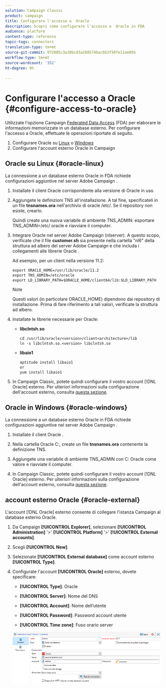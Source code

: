 ```yaml
---
solution: Campaign Classic
product: campaign
title: Configurare l'accesso a  Oracle
description: Scopri come configurare l'accesso a  Oracle in FDA
audience: platform
content-type: reference
topic-tags: connectors
translation-type: tm+mt
source-git-commit: 972885c3a38bcd3a260574bacbb3f507e11ae05b
workflow-type: tm+mt
source-wordcount: '352'
ht-degree: 0%

---
```



# Configurare l&#39;accesso a  Oracle {#configure-access-to-oracle}

Utilizzate l&#39;opzione Campaign [Federated Data Access](../../installation/using/about-fda.md) (FDA) per elaborare le informazioni memorizzate in un database esterno. Per configurare l&#39;accesso a  Oracle, effettuate le operazioni riportate di seguito.

1. Configurare  Oracle su [Linux](#oracle-linux) o [Windows](#azure-windows)
1. Configurare l&#39;account [](#oracle-external) esterno  Oracle in Campaign

##  Oracle su Linux {#oracle-linux}

La connessione a un database esterno  Oracle in FDA richiede configurazioni aggiuntive nel server Adobe Campaign .

1. Installate il client Oracle  corrispondente alla versione di  Oracle in uso.
1. Aggiungete le definizioni TNS all&#39;installazione. A tal fine, specificateli in un file **tnsnames.ora** nell&#39;archivio di oracle /etc/. Se il repository non esiste, crearlo.

   Quindi create una nuova variabile di ambiente TNS_ADMIN: esportare TNS_ADMIN=/etc/ oracle e riavviare il computer.

1. Integrare  Oracle nel server Adobe Campaign  (nlserver). A questo scopo, verificate che il file **customer.sh** sia presente nella cartella &quot;nl6&quot; della struttura ad albero del server Adobe Campaign  e che includa i collegamenti alle librerie Oracle .

   Ad esempio, per un client nella versione 11.2:

   ```
   export ORACLE_HOME=/usr/lib/oracle/11.2
   export TNS_ADMIN=/etc/oracle
   export LD_LIBRARY_PATH=$ORACLE_HOME/client64/lib:$LD_LIBRARY_PATH
   ```

   >[!NOTE]
   >
   >Questi valori (in particolare  ORACLE_HOME) dipendono dai repository di installazione. Prima di fare riferimento a tali valori, verificate la struttura ad albero.

1. Installate le librerie necessarie per  Oracle:

   * **libclntsh.so**

      ```
      cd /usr/lib/oracle/<version>/client<architecture>/lib
      ln -s libclntsh.so.<version> libclntsh.so
      ```

   * **libaio1**

      ```
      aptitude install libaio1
      or
      yum install libaio1
      ```

1. In Campaign Classic, potete quindi configurare il vostro account [!DNL Oracle] esterno. Per ulteriori informazioni sulla configurazione dell&#39;account esterno, consulta [questa sezione](#oracle-external).

##  Oracle in Windows {#oracle-windows}

La connessione a un database esterno  Oracle in FDA richiede configurazioni aggiuntive nel server Adobe Campaign .

1. Installate il client Oracle .

1. Nella cartella Oracle C:, create un file **tnsnames.ora** contenente la definizione TNS.

1. Aggiungete una variabile di ambiente TNS_ADMIN con C: Oracle come valore e riavviate il computer.

1. In Campaign Classic, potete quindi configurare il vostro account [!DNL Oracle] esterno. Per ulteriori informazioni sulla configurazione dell&#39;account esterno, consulta [questa sezione](#oracle-external).

##  account esterno Oracle {#oracle-external}

L&#39;account [!DNL Oracle] esterno consente di collegare l&#39;istanza Campaign al database esterno  Oracle.

1. Da Campaign **[!UICONTROL Explorer]**, selezionare **[!UICONTROL Administration]** &#39;>&#39; **[!UICONTROL Platform]** &#39;>&#39; **[!UICONTROL External accounts]**.

1. Scegli **[!UICONTROL New]**.

1. Selezionate **[!UICONTROL External database]** come account esterno **[!UICONTROL Type]**.

1. Configurate l&#39;account **[!UICONTROL Oracle]** esterno, dovete specificare:

   * **[!UICONTROL Type]**:  Oracle

   * **[!UICONTROL Server]**: Nome del DNS

   * **[!UICONTROL Account]**: Nome dell’utente

   * **[!UICONTROL Password]**: Password account utente

   * **[!UICONTROL Time zone]**: Fuso orario server

   ![](assets/oracle_config.png)

